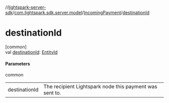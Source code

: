 //[lightspark-server-sdk](../../../index.md)/[com.lightspark.sdk.server.model](../index.md)/[IncomingPayment](index.md)/[destinationId](destination-id.md)

# destinationId

[common]\
val [destinationId](destination-id.md): [EntityId](../-entity-id/index.md)

#### Parameters

common

| | |
|---|---|
| destinationId | The recipient Lightspark node this payment was sent to. |
